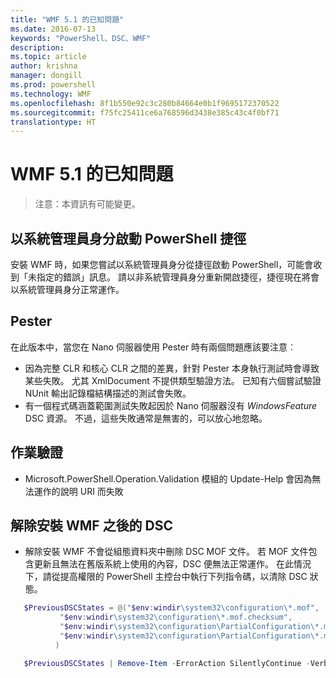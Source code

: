 ```yaml
---
title: "WMF 5.1 的已知問題"
ms.date: 2016-07-13
keywords: "PowerShell、DSC、WMF"
description: 
ms.topic: article
author: krishna
manager: dongill
ms.prod: powershell
ms.technology: WMF
ms.openlocfilehash: 8f1b550e92c3c280b84664e0b1f9695172370522
ms.sourcegitcommit: f75fc25411ce6a768596d3438e385c43c4f0bf71
translationtype: HT
---
```

# <a name="known-issues-in-wmf-51"></a>WMF 5.1 的已知問題 #

> 注意：本資訊有可能變更。

## <a name="starting-powershell-shortcut-as-administrator"></a>以系統管理員身分啟動 PowerShell 捷徑
安裝 WMF 時，如果您嘗試以系統管理員身分從捷徑啟動 PowerShell，可能會收到「未指定的錯誤」訊息。
請以非系統管理員身分重新開啟捷徑，捷徑現在將會以系統管理員身分正常運作。

## <a name="pester"></a>Pester
在此版本中，當您在 Nano 伺服器使用 Pester 時有兩個問題應該要注意︰

* 因為完整 CLR 和核心 CLR 之間的差異，針對 Pester 本身執行測試時會導致某些失敗。 尤其 XmlDocument 不提供類型驗證方法。 已知有六個嘗試驗證 NUnit 輸出記錄檔結構描述的測試會失敗。 
* 有一個程式碼涵蓋範圍測試失敗起因於 Nano 伺服器沒有 *WindowsFeature* DSC 資源。 不過，這些失敗通常是無害的，可以放心地忽略。

## <a name="operation-validation"></a>作業驗證 

* Microsoft.PowerShell.Operation.Validation 模組的 Update-Help 會因為無法運作的說明 URI 而失敗

## <a name="dsc-after-uninstall-wmf"></a>解除安裝 WMF 之後的 DSC 
* 解除安裝 WMF 不會從組態資料夾中刪除 DSC MOF 文件。 若 MOF 文件包含更新且無法在舊版系統上使用的內容，DSC 便無法正常運作。 在此情況下，請從提高權限的 PowerShell 主控台中執行下列指令碼，以清除 DSC 狀態。
 ```PowerShell
    $PreviousDSCStates = @("$env:windir\system32\configuration\*.mof",
            "$env:windir\system32\configuration\*.mof.checksum",
            "$env:windir\system32\configuration\PartialConfiguration\*.mof",
            "$env:windir\system32\configuration\PartialConfiguration\*.mof.checksum"
           )

    $PreviousDSCStates | Remove-Item -ErrorAction SilentlyContinue -Verbose
 ```  